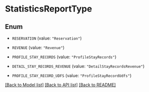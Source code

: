 # StatisticsReportType

## Enum


* `RESERVATION` (value: `"Reservation"`)

* `REVENUE` (value: `"Revenue"`)

* `PROFILE_STAY_RECORDS` (value: `"ProfileStayRecords"`)

* `DETAIL_STAY_RECORDS_REVENUE` (value: `"DetailStayRecordsRevenue"`)

* `PROFILE_STAY_RECORD_UDFS` (value: `"ProfileStayRecordUdfs"`)


[[Back to Model list]](../README.md#documentation-for-models) [[Back to API list]](../README.md#documentation-for-api-endpoints) [[Back to README]](../README.md)


